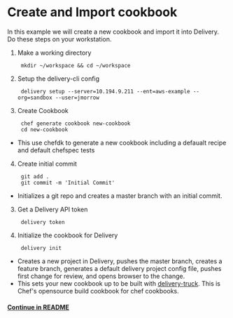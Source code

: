 # Create and Import cookbook
In this example we will create a new cookbook and import it into Delivery. Do these steps on your workstation.

1. Make a working directory

        mkdir ~/workspace && cd ~/workspace

2. Setup the delivery-cli config

        delivery setup --server=10.194.9.211 --ent=aws-example --org=sandbox --user=jmorrow

3. Create Cookbook

        chef generate cookbook new-cookbook
        cd new-cookbook
  * This use chefdk to generate a new cookbook including a defaualt recipe and default chefspec tests

4. Create initial commit

        git add .
        git commit -m 'Initial Commit'
  * Initializes a git repo and creates a master branch with an initial commit.

3. Get a Delivery API token

        delivery token

4. Initialize the cookbook for Delivery

        delivery init
  * Creates a new project in Delivery, pushes the master branch, creates a feature branch, generates a default delivery project config file, pushes first change for review, and opens browser to the change.
  * This sets your new cookbook up to be built with [delivery-truck](https://github.com/opscode-cookbooks/delivery-truck). This is Chef's opensource build cookbook for chef cookbooks.

#### [Continue in README](README.md)
